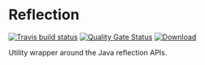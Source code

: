 # Reflection

[![Travis build status](https://travis-ci.org/iteratoruk/iterator-reflection.svg?branch=master)](https://travis-ci.org/iteratoruk/iterator-reflection)
[![Quality Gate Status](https://sonarcloud.io/api/project_badges/measure?project=iteratoruk_iterator-reflection&metric=alert_status)](https://sonarcloud.io/dashboard?id=iteratoruk_iterator-reflection)
[![Download](https://api.bintray.com/packages/iteratoruk/maven/iterator-reflection/images/download.svg) ](https://bintray.com/iteratoruk/maven/iterator-reflection/_latestVersion)

Utility wrapper around the Java reflection APIs.
